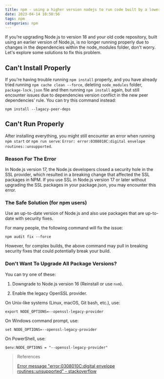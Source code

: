 ```yaml
---
title: npm - using a higher version nodejs to run code built by a lower version nodejs
date: 2023-04-14 10:50:56
tags: npm
categories: npm
---
```


If you're upgrading Node.js to version 18 and your old code repository, built using an earlier version of Node.js, is no longer running properly due to changes in the dependencies within the node_modules folder, don't worry. Let's explore some solutions to fix this problem.

## Can't Install Properly

If you're having trouble running `npm install` properly, and you have already tried running `npm cache clean --force`, deleting `node_modules` folder, `package-lock.json` file and then running `npm install` again, but still encounter issues due to dependencies version conflict in the new peer dependencies' rule. You can try this command instead:

```shell
npm install --lagacy-peer-deps
```

<!-- more -->

## Can't Run Properly

After installing everything, you might still encounter an error when running `npm start` or `npm run serve`: `Error: error:0308010C:digital envelope routines::unsupported`.

### Reason For The Error

In Node.js version 17, the Node.js developers closed a security hole in the SSL provider, which resulted in a breaking change that affected the SSL packages in NPM. If you use SSL in Node.js version 17 or later without upgrading the SSL packages in your package.json, you may encounter this error.

### The Safe Solution (for npm users)

Use an up-to-date version of Node.js and also use packages that are up-to-date with security fixes.

For many people, the following command will fix the issue:

```shell
npm audit fix --force
```

However, for complex builds, the above command may pull in breaking security fixes that could potentially break your build.

### Don't Want To Upgrade All Package Versions?

You can try one of these:

1. Downgrade to Node.js version 16 (Reinstall or use `nvm`).

2. Enable the legacy OpenSSL provider.

On Unix-like systems (Linux, macOS, Git bash, etc.), use:

```shell
export NODE_OPTIONS=--openssl-legacy-provider
```

On Windows command prompt, use:

```shell
set NODE_OPTIONS=--openssl-legacy-provider
```

On PowerShell, use:

```shell
$env:NODE_OPTIONS = "--openssl-legacy-provider"
```

> References
>
> [Error message "error:0308010C:digital envelope routines::unsupported" - stackoverflow](https://stackoverflow.com/questions/69692842/error-message-error0308010cdigital-envelope-routinesunsupported)

